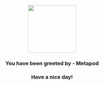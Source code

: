 <p align="center">
            <img src="https://raw.githubusercontent.com/PokeAPI/sprites/master/sprites/pokemon/11.png" width="150" height="150">
          </p>
          <h3 align="center">You have been greeted by - <b>Metapod</b></h3>
          <h3 align="center">Have a nice day!</h3>
        